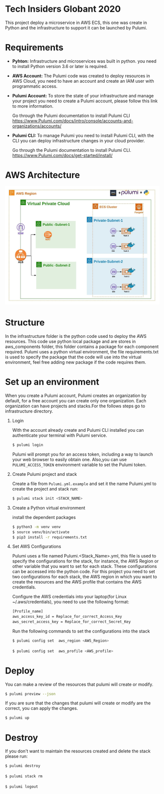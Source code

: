 # Tech Insiders Globant 2020

This project deploy a microservice in AWS ECS, this one was create in Python and the infrastructure to support it can be launched by Pulumi.

# Requirements 

* **Pyhton:** Infrastructure and microservices was built in python. you need to install Python version 3.6 or later is required.
* **AWS Account:** The Pulumi code was created to deploy resources in AWS Cloud, you need to have an account and create an IAM user with programmatic access.
* **Pulumi Account:** To store the state of your infrastructure and manage your project you need to create a Pulumi account, please follow this link to more information.

    Go through the Pulumi documentation to install Pulumi CLI
  https://www.Pulumi.com/docs/intro/console/accounts-and-organizations/accounts/
* **Pulumi CLI:** To manage Pulumi you need to install Pulumi CLI, with the CLI you can deploy infrastructure changes in your cloud provider.

    Go through the Pulumi documentation to install Pulumi CLI.
    https://www.Pulumi.com/docs/get-started/install/

# AWS Architecture

![aws diagram](./docs/aws_architecture.jpeg)

# Structure

In the infrastructure folder is the python code used to deploy the AWS resources. This code use python local package and are stores in aws_components folder, this folder contains a package for each component required.
Pulumi uses a python virtual environment, the file requirements.txt is used to specify the package that the code will use into the virtual environment, feel free adding new package if the code requires them.

# Set up an environment

When you create a Pulumi account, Pulumi creates an organization by default, for a free account you can create only one organization. Each organization can have projects and stacks.For the follows steps go to infrastructure directory.

1. Login

    With the account already create and Pulumi CLI installed you can authenticate your terminal with Pulumi service.
    ```sh
    $ pulumi login
    ```
    Pulumi will prompt you for an access token, including a way to launch your web browser to easily obtain one. Also,you can use `PULUMI_ACCESS_TOKEN` environment variable to set the Pulumi token.

2. Create Pulumi project and stack

    Create a file  from `Pulumi.yml.example`  and set it the name Pulumi.yml
    to create the project and stack run:
    ```sh
    $ pulumi stack init <STACK_NAME>
    ```
3. Create a Python virtual environment

    install the dependent packages

    ```bash
    $ python3 -m venv venv
    $ source venv/bin/activate
    $ pip3 install -r requirements.txt
    ```
4. Set AWS Configurations

    Pulumi uses a file named Pulumi.<Stack_Name>.yml, this file is used to specify the configurations for the stack, for instance, the AWS Region or other variable that you want to set for each stack. These configurations can be accessed into the python code.
    For this project you need to set two configurations for each stack, the AWS region in which you want to create the resources and the AWS profile that contains the AWS credentials.

    Configure the AWS credentials into your laptop(for Linux  ~/.aws/credentials), you need to use the following format:
    
    ```bash
    [Profile_name]
    aws_access_key_id = Replace_for_correct_Access_Key
    aws_secret_access_key = Replace_for_correct_Secret_Key
    ```
    
    Run the following commands to set the configurations into the stack
    
    ```bash
    $ pulumi config set  aws_region <AWS_Region>

    $ pulumi config set  aws_profile <AWS_profile>
    ```
# Deploy 

You can make a review of the resources that pulumi will create or modify.
```bash
$ pulumi preview --json 
```

If you are sure that the changes that pulumi will create or modify are the correct, you can apply the changes.
```bash
$ pulumi up
```

# Destroy
If you don't want to maintain the resources created and delete the stack please run:

```bash
$ pulumi destroy

$ pulumi stack rm

$ pulumi logout
```



